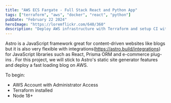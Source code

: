 ```yaml
---
title: "AWS ECS Fargate - Full Stack React and Python App" 
tags: ["terraform", "aws", "docker", "react", "python"]
pubDate: "February 22 2024"
heroImage: "https://loremflickr.com/640/360"
description: "Deploy AWS infrastructure with Terraform and setup CI with GitHub Actions"
---
```


Astro is a JavaScript framework great for content-driven websites like blogs but it is also very flexible with integrations(https://astro.build/integrations) for JavaScript libraries such as React, Prisma ORM and e-commerce plug-ins . For this project, we will stick to Astro's static site generator features and deploy a fast loading blog on AWS.

To begin:
- AWS Account with Administrator Access
- Terraform installed
- Node 18+
